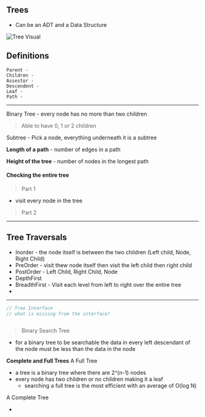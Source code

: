 ## Trees


* Can be an ADT and a Data  Structure

![Tree Visual](https://raw.githubusercontent.com/RamziCarter/DataStructures1/main/TreesEx.png)


Definitions
---

```
Parent - 
Children - 
Assestor - 
Descendent - 
Leaf - 
Path - 
```

---

Binary Tree - every node has no more than two children 
> Able to have 0, 1 or 2 children

Subtree - Pick a node, everything underneath it is a subtree

**Length of a path** - number of edges in a path


**Height of the tree** - number of nodes in the longest path


#### Checking the entire tree
> Part 1
* visit every node in the tree

> Part 2




---
## Tree Traversals

* Inorder -  the node itself is between the two children (Left child, Node, Right Child)
* PreOrder - visit thew node itself then visit the left child then right child
* PostOrder - Left Child, Right Child, Node
* DepthFirst
* BreadthFirst - Visit each level from left to right over the entire tree
* 

---



```java
// Tree Interface
// what is missing from the interface?



```

> Binary Search Tree

* for a binary tree to be searchable the data in every left descendant of the node must be less than the data in the node 

**Complete and Full Trees**
A Full Tree

* a tree is a binary tree where there are 2^(n-1) nodes
* every node has two children or no children making it a leaf
   * searching a full tree is the most efficient with an average of O(log N)

A Complete Tree

* 
